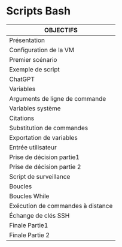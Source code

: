 # **Scripts Bash**

|OBJECTIFS|
|--------------|
|Présentation|
|Configuration de la VM|
|Premier scénario|
|Exemple de script|
|ChatGPT|
|Variables|
|Arguments de ligne de commande|
|Variables système|
|Citations|
|Substitution de commandes|
|Exportation de variables|
|Entrée utilisateur|
|Prise de décision partie1|
|Prise de décision partie 2|
|Script de surveillance|
|Boucles|
|Boucles While|
|Exécution de commandes à distance|
|Échange de clés SSH|
|Finale Partie1|
|Finale Partie 2|